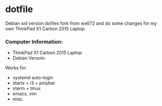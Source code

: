 # dotfile



Debian sid version dofiles fork from wx672 and do some changes for my own ThinkPad X1 Carbon 2015 Laptop.

### Computer Information:

- ThinkPad X1 Carbon 2015 Laptop
- Debian Versoin:


Works for:

- systemd auto-login
- startx + i3 + polybar 
- xterm + tmux
- emacs, vim
- misc.


